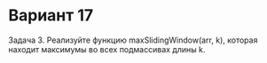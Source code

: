 # Вариант 17
Задача 3. Реализуйте функцию maxSlidingWindow(arr, k), которая находит 
максимумы во всех подмассивах длины k.
